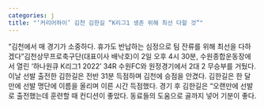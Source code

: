 ```yaml
---
categories: j
title: "‘커리어하이’ 김천 김한길 “K리그1 생존 위해 최선 다할 것”"
---
```

“김천에서 매 경기가 소중하다. 휴가도 반납하는 심정으로 팀 잔류를 위해 최선을 다하겠다”김천상무프로축구단(대표이사 배낙호)이 2일 오후 4시 30분, 수원종합운동장에서 열린 ‘하나원큐 K리그1 2022’ 34R 수원FC와 원정경기에서 2대 2 무승부를 거뒀다. 이날 선발 출전한 김한길은 전반 31분 득점하며 김천에 승점을 안겼다. 김한길은 한 달 만에 선발 명단에 이름을 올리며 이른 시간 득점했다.									경기 후 김한길은 “오랜만에 선발로 출전했는데 훈련할 때 컨디션이 좋았다. 동료들의 도움으로 골까지 넣어 기분이 좋다.